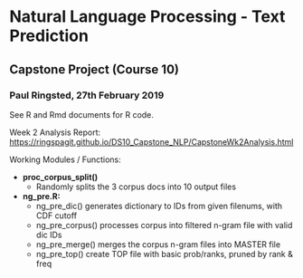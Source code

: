 # Natural Language Processing - Text Prediction
## Capstone Project (Course 10)
### Paul Ringsted, 27th February 2019

See R  and Rmd documents for R code.

Week 2 Analysis Report: https://ringspagit.github.io/DS10_Capstone_NLP/CapstoneWk2Analysis.html

Working Modules / Functions:

* **proc_corpus_split()**
    + Randomly splits the 3 corpus docs into 10 output files
* **ng_pre.R:**
    + ng_pre_dic()	generates dictionary to IDs from given filenums, with CDF cutoff
    + ng_pre_corpus()	processes corpus into filtered n-gram file with valid dic IDs
    + ng_pre_merge()	merges the corpus n-gram files into MASTER file
    + ng_pre_top()	create TOP file with basic prob/ranks, pruned by rank & freq
